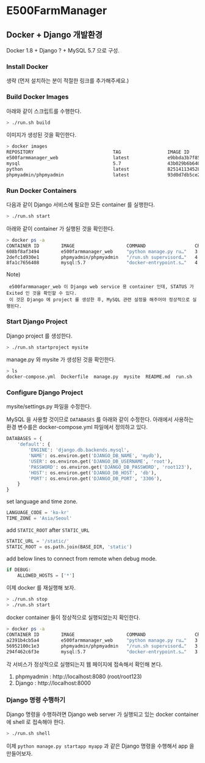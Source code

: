 # E500FarmManager

## Docker + Django 개발환경

Docker 1.8 + Django ? + MySQL 5.7 으로 구성.

### Install Docker

생략 (먼저 설치하는 분이 적절한 링크를 추가해주세요.)

### Build Docker Images

아래와 같이 스크립트를 수행한다.
```sh
> ./run.sh build
```

이미지가 생성된 것을 확인한다.
```sh
> docker images
REPOSITORY                             TAG                 IMAGE ID            CREATED             SIZE
e500farmmanager_web                    latest              e9bbda3b7f85        19 hours ago        962MB
mysql                                  5.7                 43b029b6b640        7 days ago          372MB
python                                 latest              825141134528        2 weeks ago         923MB
phpmyadmin/phpmyadmin                  latest              93d0d7db5ce2        2 months ago        166MB
```

### Run Docker Containers

다음과 같이 Django 서비스에 필요한 모든 container 를 실행한다.
```sh
> ./run.sh start
```

아래와 같이 container 가 실행된 것을 확인한다.
```sh
> docker ps -a
CONTAINER ID        IMAGE                   COMMAND                  CREATED             STATUS                     PORTS                               NAMES
608bf8af3494        e500farmmanager_web     "python manage.py ru…"   3 seconds ago       Exited (2) 2 seconds ago                                       e500farmmanager_web_1
2defc1d930e1        phpmyadmin/phpmyadmin   "/run.sh supervisord…"   4 seconds ago       Up 3 seconds               9000/tcp, 0.0.0.0:8080->80/tcp      e500farmmanager_phpmyadmin_1
8fa1c7656408        mysql:5.7               "docker-entrypoint.s…"   4 seconds ago       Up 3 seconds               0.0.0.0:3306->3306/tcp, 33060/tcp   django_db
```

Note)
```
 e500farmmanager_web 이 Django web service 용 container 인데, STATUS 가 Exited 인 것을 확인할 수 있다.
 이 것은 Django 에 project 를 생성한 후, MySQL 관련 설정을 해주어야 정상적으로 실행된다.
```

### Start Django Project

Django project 를 생성한다.
```sh
> ./run.sh startproject mysite
```

manage.py 와 mysite 가 생성된 것을 확인한다.
```sh
> ls
docker-compose.yml  Dockerfile  manage.py  mysite  README.md  run.sh
```

### Configure Django Project

mysite/settings.py 파일을 수정한다.

MySQL 을 사용할 것이므로 `DATABASES` 를 아래와 같이 수정한다.
아래에서 사용하는 환경 변수를은 docker-compose.yml 파일에서 정의하고 있다.
```python
DATABASES = {
    'default': {
        'ENGINE': 'django.db.backends.mysql',
        'NAME': os.environ.get('DJANGO_DB_NAME', 'mydb'),
        'USER': os.environ.get('DJANGO_DB_USERNAME', 'root'),
        'PASSWORD': os.environ.get('DJANGO_DB_PASSWORD', 'root123'),
        'HOST': os.environ.get('DJANGO_DB_HOST', 'db'),
        'PORT': os.environ.get('DJANGO_DB_PORT', '3306'),
    }
}
```

set language and time zone.
```python
LANGUAGE_CODE = 'ko-kr'
TIME_ZONE = 'Asia/Seoul'
```

add `STATIC_ROOT` after `STATIC_URL`
```python
STATIC_URL = '/static/'
STATIC_ROOT = os.path.join(BASE_DIR, 'static')
```

add below lines to connect from remote when debug mode.
```python
if DEBUG:
    ALLOWED_HOSTS = ['*']
```

이제 docker 를 재실행해 보자.
```sh
> ./run.sh stop
> ./run.sh start
```

docker container 들이 정상적으로 실행되었는지 확인한다.
```sh
> docker ps -a
CONTAINER ID        IMAGE                   COMMAND                  CREATED             STATUS              PORTS                               NAMES
a2391b4cb5a4        e500farmmanager_web     "python manage.py ru…"   3 seconds ago       Up 2 seconds        0.0.0.0:8000->8000/tcp              e500farmmanager_web_1
56952100c1e3        phpmyadmin/phpmyadmin   "/run.sh supervisord…"   3 seconds ago       Up 2 seconds        9000/tcp, 0.0.0.0:8080->80/tcp      e500farmmanager_phpmyadmin_1
294f462c6f3e        mysql:5.7               "docker-entrypoint.s…"   3 seconds ago       Up 2 seconds        0.0.0.0:3306->3306/tcp, 33060/tcp   django_db
```

각 서비스가 정상적으로 실행되는지 웹 페이지에 접속해서 확인해 본다.
1. phpmyadmin : http://localhost:8080 (root/root123)
2. Django : http://localhost:8000

### Django 명령 수행하기

Django 명령을 수행하려면 Django web server 가 실행되고 있는 docker container 에
shell 로 접속해야 한다.
```sh
> ./run.sh shell
```

이제 `python manage.py startapp myapp` 과 같은 Django 명령을 수행해서 app 을 만들어보자.
